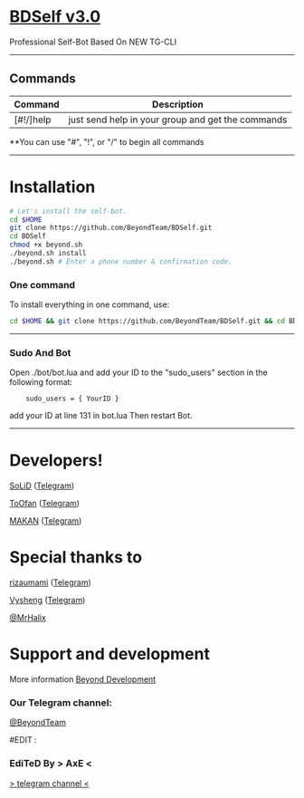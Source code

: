 # [BDSelf v3.0](https://telegram.me/BeyondTeam)

Professional Self-Bot Based On NEW TG-CLI


* * *

## Commands

| Command | Description |
|--------|------------|
| [#!/]help | just send help in your group and get the commands |

**You can use "#", "!", or "/" to begin all commands

* * *

# Installation

```sh
# Let's install the self-bot.
cd $HOME
git clone https://github.com/BeyondTeam/BDSelf.git
cd BDSelf
chmod +x beyond.sh
./beyond.sh install
./beyond.sh # Enter a phone number & confirmation code.
```
### One command
To install everything in one command, use:
```sh
cd $HOME && git clone https://github.com/BeyondTeam/BDSelf.git && cd BDSelf && chmod +x beyond.sh && ./beyond.sh install && ./beyond.sh
```

* * *

### Sudo And Bot

Open ./bot/bot.lua and add your ID to the "sudo_users" section in the following format:
```
    sudo_users = { YourID }
```
add your ID at line 131 in bot.lua
Then restart Bot.

* * *

# Developers!

[SoLiD](https://github.com/solid021) ([Telegram](https://telegram.me/SoLiD))

[ToOfan](https://github.com/To0fan) ([Telegram](https://telegram.me/ToOfan))

[MAKAN](https://github.com/makanj) ([Telegram](https://telegram.me/MAKAN))

# Special thanks to
[rizaumami](https://github.com/rizaumami) ([Telegram](https://telegram.me/kuncen))

[Vysheng](https://github.com/Vysheng) ([Telegram](https://telegram.me/Vysheng))

[@MrHalix](https://telegram.me/MrHalix)

# Support and development

More information [Beyond Development](https://telegram.me/joinchat/AAAAAD9JFZlMveUl8q99gA)

### Our Telegram channel:

[@BeyondTeam](https://telegram.me/BeyondTeam)

#EDIT :

### EdiTeD By > AxE <
[> telegram channel <](https://telegram.me/MaSteR_AxE)

